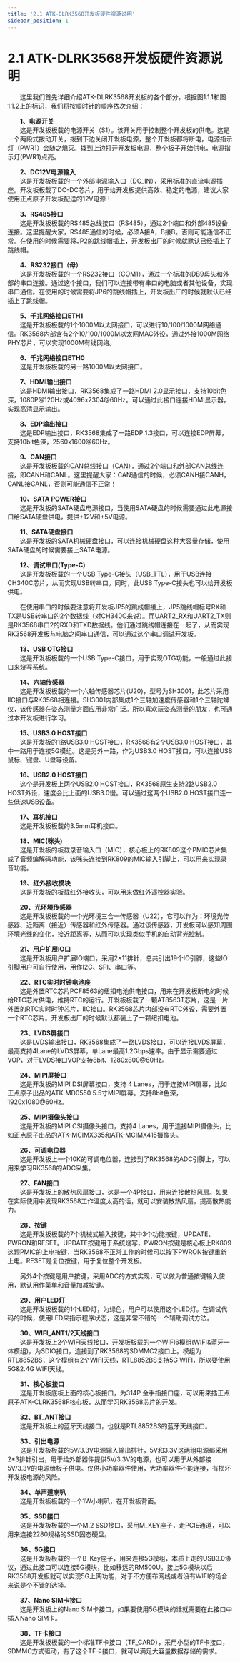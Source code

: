 ```yaml
---
title: '2.1 ATK-DLRK3568开发板硬件资源说明'
sidebar_position: 1
---
```


# 2.1 ATK-DLRK3568开发板硬件资源说明

&emsp;&emsp;这里我们首先详细介绍ATK-DLRK3568开发板的各个部分，根据图1.1.1和图1.1.2上的标识，我们将按顺时针的顺序依次介绍：

&emsp;&emsp;**1、电源开关**<br />
&emsp;&emsp;这是开发板板载的电源开关（S1）。该开关用于控制整个开发板的供电。这是一个两段式拨动开关，拨到下边关闭开发板电源，整个开发板都将断电，电源指示灯（PWR1）会随之熄灭。拨到上边打开开发板电源，整个板子开始供电，电源指示灯(PWR1)点亮。

&emsp;&emsp;**2、DC12V电源输入**<br />
&emsp;&emsp;这是开发板板载的一个外部电源输入口（DC_IN），采用标准的直流电源插座。开发板板载了DC-DC芯片，用于给开发板提供高效、稳定的电源，建议大家使用正点原子开发板配送的12V电源！

&emsp;&emsp;**3、RS485接口**<br />
&emsp;&emsp;这是开发板板载的RS485总线接口（RS485），通过2个端口和外部485设备连接。这里提醒大家，RS485通信的时候，必须A接A，B接B。否则可能通信不正常。在使用的时候需要将JP2的跳线帽插上，开发板出厂的时候就默认已经插上了跳线帽。

&emsp;&emsp;**4、RS232接口（母）**<br />
&emsp;&emsp;这是开发板板载的一个RS232接口（COM1），通过一个标准的DB9母头和外部的串口连接。通过这个接口，我们可以连接带有串口的电脑或者其他设备，实现串口通信。在使用的时候需要将JP6的跳线帽插上，开发板出厂的时候就默认已经插上了跳线帽。

&emsp;&emsp;**5、千兆网络接口ETH1**<br />
&emsp;&emsp;这是开发板板载的1个1000M以太网接口，可以进行10/100/1000M网络通信。RK3568内部含有2个10/100/1000M以太网MAC外设，通过外接1000M网络PHY芯片，可以实现1000M有线网络。

&emsp;&emsp;**6、千兆网络接口ETH0**<br />
&emsp;&emsp;这是开发板板载的另一路1000M以太网接口。

&emsp;&emsp;**7、HDMI输出接口**<br />
&emsp;&emsp;这是HDMI输出接口，RK3568集成了一路HDMI 2.0显示接口，支持10bit色深，1080P@120Hz或4096x2304@60Hz。可以通过此接口连接HDMI显示器，实现高清显示输出。

&emsp;&emsp;**8、EDP输出接口**<br />
&emsp;&emsp;这是EDP输出接口，RK3568集成了一路EDP 1.3接口，可以连接EDP屏幕，支持10bit色深，2560x1600@60Hz。

&emsp;&emsp;**9、CAN接口**<br />
&emsp;&emsp;这是开发板板载的CAN总线接口（CAN），通过2个端口和外部CAN总线连接，即CANH和CANL。这里提醒大家：CAN通信的时候，必须CANH接CANH，CANL接CANL，否则可能通信不正常！

&emsp;&emsp;**10、SATA POWER接口**<br />
&emsp;&emsp;这是开发板的SATA硬盘电源接口，当使用SATA硬盘的时候需要通过此电源接口给SATA硬盘供电，提供+12V和+5V电源。

&emsp;&emsp;**11、SATA硬盘接口**<br />
&emsp;&emsp;这是开发板的SATA机械硬盘接口，可以连接机械硬盘这种大容量存储，使用SATA硬盘的时候需要接上SATA电源。

&emsp;&emsp;**12、调试串口(Type-C)**<br />
&emsp;&emsp;这是开发板板载的一个USB Type-C接头（USB_TTL），用于USB连接CH340C芯片，从而实现USB转串口。同时，此USB Type-C接头也可以给开发板供电。

&emsp;&emsp;在使用串口的时候要注意将开发板JP5的跳线帽接上，JP5跳线帽标号RX和TX是USB转串口的2个数据线（对CH340C来说）。而UART2_RX和UART2_TX则是RK3568串口2的RXD和TXD数据线。他们通过跳线帽连接在一起了，从而实现RK3568开发板与电脑之间串口通信，可以通过这个串口调试开发板。


&emsp;&emsp;**13、USB OTG接口**<br />
&emsp;&emsp;这是开发板板载的一个USB Type-C接口，用于实现OTG功能，一般通过此接口来烧写系统。

&emsp;&emsp;**14、六轴传感器**<br />
&emsp;&emsp;这是开发板板载的一个六轴传感器芯片(U20)，型号为SH3001，此芯片采用IIC接口与RK3568相连接。SH3001内部集成1个三轴加速度传感器和1个三轴陀螺仪，该传感器在姿态测量方面应用非常广泛。所以喜欢玩姿态测量的朋友，也可通过本开发板进行学习。

&emsp;&emsp;**15、USB3.0 HOST接口**<br />
&emsp;&emsp;这是开发板的1路USB3.0 HOST接口，RK3568有2个USB3.0 HOST接口，其中一路用于连接5G模组。这是另外一路，作为USB3.0 HOST接口，可以连接USB鼠标、键盘、U盘等设备。

&emsp;&emsp;**16、USB2.0 HOST接口**<br />
&emsp;&emsp;这个是开发板上两个USB2.0 HOST接口，RK3568原生支持2路USB2.0 HOST外设，速度会比上面的USB3.0慢。可以通过这两个USB2.0 HOST接口连一些低速USB设备。

&emsp;&emsp;**17、耳机接口**<br />
&emsp;&emsp;这是开发板板载的3.5mm耳机接口。

&emsp;&emsp;**18、MIC(咪头)**<br />
&emsp;&emsp;这是开发板的板载录音输入口（MIC），核心板上的RK809这个PMIC芯片集成了音频编解码功能，该咪头连接到RK809的MIC输入引脚上，可以用来实现录音功能。

&emsp;&emsp;**19、红外接收模块**<br />
&emsp;&emsp;这是开发板的板载红外接收头，可以用来做红外遥控器实验。

&emsp;&emsp;**20、光环境传感器**<br />
&emsp;&emsp;这是开发板板载的一个光环境三合一传感器（U22），它可以作为：环境光传感器、近距离（接近）传感器和红外传感器。通过该传感器，开发板可以感知周围环境光线的变化，接近距离等，从而可以实现类似手机的自动背光控制。

&emsp;&emsp;**21、用户扩展IO口**<br />
&emsp;&emsp;这是开发板用户扩展IO端口，采用2×11排针，总共引出19个IO引脚，这些IO引脚用户可自行使用，用作I2C、SPI、串口等。

&emsp;&emsp;**22、RTC实时时钟电池座**<br />
&emsp;&emsp;这是外置RTC芯片PCF8563的纽扣电池供电接口，用来在开发板断电的时候给RTC芯片供电，维持RTC的运行。开发板板载了一颗AT8563T芯片，这是一片外置的RTC实时时钟芯片，IIC接口。RK3568芯片内部没有RTC外设，需要外置一个RTC芯片。开发板出厂的时候默认都装上了一颗纽扣电池。

&emsp;&emsp;**23、LVDS屏接口**<br />
&emsp;&emsp;这是LVDS输出接口，RK3568集成了一路LVDS接口，可以连接LVDS屏幕，最高支持4Lane的LVDS屏幕，单Lane最高1.2Gbps速率。由于显示需要通过VOP，对于LVDS接口VOP支持8bit、1280x800@60Hz。

&emsp;&emsp;**24、MIPI屏接口**<br />
&emsp;&emsp;这是开发板的MIPI DSI屏幕接口，支持 4 Lanes，用于连接MIPI屏幕，比如正点原子出品的ATK-MD0550 5.5寸MIPI屏幕。支持8bit色深，1920x1080@60Hz。

&emsp;&emsp;**25、MIPI摄像头接口**<br />
&emsp;&emsp;这是开发板的MIPI CSI摄像头接口，支持4 Lanes，用于连接MIPI摄像头，比如正点原子出品的ATK-MCIMX335和ATK-MCIMX415摄像头。

&emsp;&emsp;**26、可调电位器**<br />
&emsp;&emsp;这是开发板上一个10K的可调电位器，连接到了RK3568的ADC引脚上，可以用来学习RK3568的ADC采集。

&emsp;&emsp;**27、FAN接口**<br />
&emsp;&emsp;这是开发板上的散热风扇接口，这是一个4P接口，用来连接散热风扇。如果在实际使用中发现RK3568工作温度太高的话，就可以安装散热风扇，提高散热能力。

&emsp;&emsp;**28、按键**<br />
&emsp;&emsp;这是开发板板载的7个机械式输入按键，其中3个功能按键，UPDATE、PWRON和RESET。UPDATE按键用于系统烧写，PWRON按键是核心板上RK809这颗PMIC的上电按键，当RK3568不正常工作的时候可以按下PWRON按键重新上电。RESET是复位按键，用于复位整个开发板。

&emsp;&emsp;另外4个按键是用户按键，采用ADC的方式实现，可以做为普通按键输入使用，默认用作菜单和音量加减按键。


&emsp;&emsp;**29、用户LED灯**<br />
&emsp;&emsp;这是开发板板载的1个LED灯，为绿色，用户可以使用这个LED灯。在调试代码的时候，使用LED来指示程序状态，这是非常不错的一个辅助调试方法。

&emsp;&emsp;**30、WIFI_ANT1/2天线接口**<br />
&emsp;&emsp;这是开发板上2个WIFI天线接口，开发板板载的一个WIFI6模组(WIFI&蓝牙一体模组)，为SDIO接口，连接到了RK3568的SDMMC2接口上。模组为RTL8852BS，这个模组有2个WIFI天线，RTL8852BS支持5G WIFI，所以要使用5G&2.4G WIFI天线。

&emsp;&emsp;**31、核心板接口**<br />
&emsp;&emsp;这是开发板底板上面的核心板接口，为314P 金手指接口座，可以用来插正点原子ATK-CLRK3568F核心板，从而学习RK3568芯片的开发。

&emsp;&emsp;**32、BT_ANT接口**<br />
&emsp;&emsp;这是开发板上的蓝牙天线接口，也就是RTL8852BS的蓝牙天线接口。

&emsp;&emsp;**33、引出电源**<br />
&emsp;&emsp;这是开发板板载的5V/3.3V电源输入输出排针，5V和3.3V这两组电源都采用2*3排针引出，用于给外部器件提供5V/3.3V的电源，也可以用于从外部接5V/3.3V的电源给板子供电。仅供小功率器件使用，大功率器件不能连接，有损坏开发板电源的风险。

&emsp;&emsp;**34、单声道喇叭**<br />
&emsp;&emsp;这是开发板板载的一个1W小喇叭，在开发板背面。

&emsp;&emsp;**35、SSD接口**<br />
&emsp;&emsp;这是开发板板载的一个M.2 SSD接口，采用M_KEY座子，走PCIE通道，可以用来连接2280规格的SSD固态硬盘。

&emsp;&emsp;**36、5G接口**<br />
&emsp;&emsp;这是开发板板载的一个B_Key座子，用来连接5G模组，本质上走的USB3.0协议，通过此接口可以连接5G模块，比如移远的RM500U。接上5G模块以后RK3568开发板就可以实现5G上网功能，对于不方便布网线或者没有WIFI的场合来说是个不错的选择。

&emsp;&emsp;**37、Nano SIM卡接口**<br />
&emsp;&emsp;这是开发板上的Nano SIM卡接口，如果要使用5G模块的话就需要在此接口中插入Nano SIM卡。

&emsp;&emsp;**38、TF卡接口**<br />
&emsp;&emsp;这是开发板板载的一个标准TF卡接口（TF_CARD），采用小型的TF卡接口，SDMMC方式驱动，有了这个TF卡接口，就可以满足大容量数据存储的需求。









